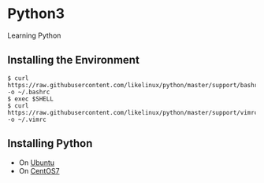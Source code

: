 # Python3
Learning Python

## Installing the Environment
```
$ curl https://raw.githubusercontent.com/likelinux/python/master/support/bashrc -o ~/.bashrc
$ exec $SHELL
$ curl https://raw.githubusercontent.com/likelinux/python/master/support/vimrc -o ~/.vimrc
```

## Installing Python

- On [Ubuntu](https://raw.githubusercontent.com/likelinux/python/master/support/ubuntu_python.sh)
- On [CentOS7](https://raw.githubusercontent.com/likelinux/python/master/support/centos7_python.sh)

